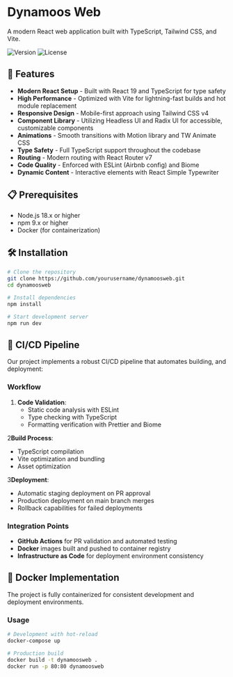 # Dynamoos Web

A modern React web application built with TypeScript, Tailwind CSS, and Vite.

![Version](https://img.shields.io/badge/version-1.0.0-blue)
![License](https://img.shields.io/badge/license-Public-red)

## 🚀 Features

- **Modern React Setup** - Built with React 19 and TypeScript for type safety
- **High Performance** - Optimized with Vite for lightning-fast builds and hot module replacement
- **Responsive Design** - Mobile-first approach using Tailwind CSS v4
- **Component Library** - Utilizing Headless UI and Radix UI for accessible, customizable components
- **Animations** - Smooth transitions with Motion library and TW Animate CSS
- **Type Safety** - Full TypeScript support throughout the codebase
- **Routing** - Modern routing with React Router v7
- **Code Quality** - Enforced with ESLint (Airbnb config) and Biome
- **Dynamic Content** - Interactive elements with React Simple Typewriter

## 📋 Prerequisites

- Node.js 18.x or higher
- npm 9.x or higher
- Docker (for containerization)

## 🛠️ Installation

```bash
# Clone the repository
git clone https://github.com/yourusername/dynamoosweb.git
cd dynamoosweb

# Install dependencies
npm install

# Start development server
npm run dev
```

## 🔄 CI/CD Pipeline

Our project implements a robust CI/CD pipeline that automates building, and deployment:

### Workflow

1. **Code Validation**:
   - Static code analysis with ESLint
   - Type checking with TypeScript
   - Formatting verification with Prettier and Biome


2**Build Process**:
   - TypeScript compilation
   - Vite optimization and bundling
   - Asset optimization

3**Deployment**:
   - Automatic staging deployment on PR approval
   - Production deployment on main branch merges
   - Rollback capabilities for failed deployments

### Integration Points

- **GitHub Actions** for PR validation and automated testing
- **Docker** images built and pushed to container registry
- **Infrastructure as Code** for deployment environment consistency

## 🐳 Docker Implementation

The project is fully containerized for consistent development and deployment environments.


### Usage

```bash
# Development with hot-reload
docker-compose up

# Production build
docker build -t dynamoosweb .
docker run -p 80:80 dynamoosweb
